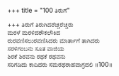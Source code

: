 +++
title = "100 ತಿರುಗೆ"

+++
ತಿರುಗೆ ತಿರುಗಿದರೆಚ್ಚರೆಚ್ಚರು  
ಮರಳೆ ಮರಳಿದರೌಕಲೌಕಿದ  
ರುರವಣಿಸಲುರವಣಿಸಿದರು ಮಾರ್ತಾಗೆ ತಾಗಿದರು  
ಸರಳಿಗಂಬನು ಸೂತ ವಾಜಿಯ  
ಶಿರಕೆ ಶಿರವನು ರಥಕೆ ರಥವನು  
ಸರಿಗಡಿದು ಕಾದಿದರು ಸಮರಥರಾಹವಾಗ್ರದಲಿ     ॥100॥
